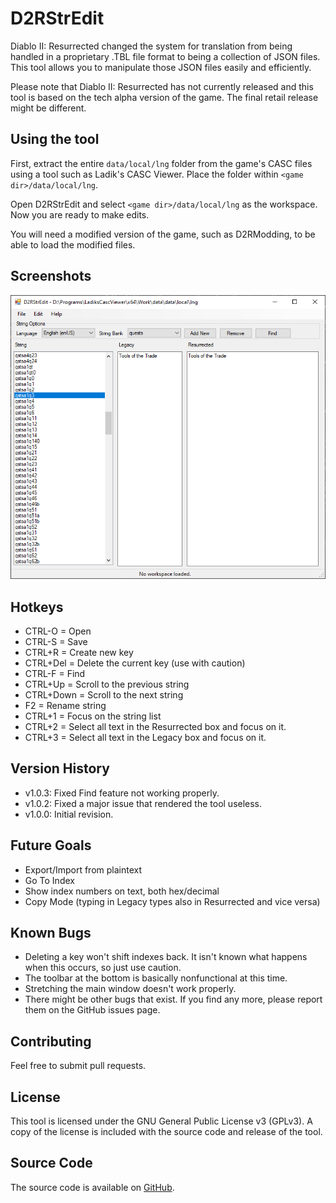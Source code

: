 ﻿# D2RStrEdit

Diablo II: Resurrected changed the system for translation from being handled in a proprietary .TBL file format to being a collection of JSON files. This tool allows you to manipulate those JSON files easily and efficiently.

Please note that Diablo II: Resurrected has not currently released and this tool is based on the tech alpha version of the game. The final retail release might be different.

## Using the tool

First, extract the entire `data/local/lng` folder from the game's CASC files using a tool such as Ladik's CASC Viewer. Place the folder within `<game dir>/data/local/lng`.

Open D2RStrEdit and select `<game dir>/data/local/lng` as the workspace. Now you are ready to make edits.

You will need a modified version of the game, such as D2RModding, to be able to load the modified files.

## Screenshots

![D2RStrEdit](./img/d2r_stredit.png)

## Hotkeys

 * CTRL-O = Open
 * CTRL-S = Save
 * CTRL+R = Create new key
 * CTRL+Del = Delete the current key (use with caution)
 * CTRL-F = Find
 * CTRL+Up = Scroll to the previous string
 * CTRL+Down = Scroll to the next string
 * F2 = Rename string
 * CTRL+1 = Focus on the string list
 * CTRL+2 = Select all text in the Resurrected box and focus on it.
 * CTRL+3 = Select all text in the Legacy box and focus on it. 

## Version History

 * v1.0.3: Fixed Find feature not working properly.
 * v1.0.2: Fixed a major issue that rendered the tool useless.
 * v1.0.0: Initial revision.

## Future Goals

 * Export/Import from plaintext
 * Go To Index
 * Show index numbers on text, both hex/decimal
 * Copy Mode (typing in Legacy types also in Resurrected and vice versa)

## Known Bugs

 * Deleting a key won't shift indexes back. It isn't known what happens when this occurs, so just use caution.
 * The toolbar at the bottom is basically nonfunctional at this time.
 * Stretching the main window doesn't work properly.
 * There might be other bugs that exist. If you find any more, please report them on the GitHub issues page.

## Contributing

Feel free to submit pull requests.

## License

This tool is licensed under the GNU General Public License v3 (GPLv3). A copy of the license is included with the source code and release of the tool.

## Source Code

The source code is available on [GitHub](https://github.com/eezstreet/D2RModding-StrEdit).